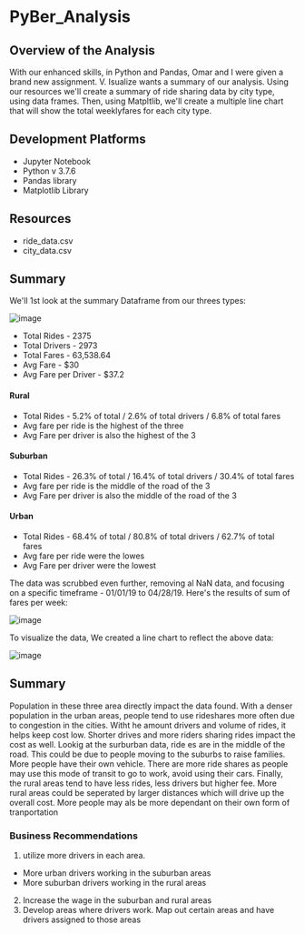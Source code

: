 # PyBer_Analysis
## Overview of the Analysis
 With our enhanced skills, in Python and Pandas, Omar and I were given a brand new assignment.  V. Isualize wants a summary of our analysis.
Using our resources we'll create a summary of ride sharing data by city type, using data frames. Then, using Matpltlib, we'll create a multiple line chart that will show the total weeklyfares for each city type.
## Development Platforms

 - Jupyter Notebook
 - Python v 3.7.6
 - Pandas library
 - Matplotlib Library

## Resources
 - ride_data.csv
 - city_data.csv

## Summary
We'll 1st look at the summary Dataframe from our threes types:

![image](https://user-images.githubusercontent.com/94253815/147363389-c7029d15-549b-4dd7-ae7b-c70029af9976.png)

- Total Rides - 2375
- Total Drivers - 2973
- Total Fares - 63,538.64
- Avg Fare - $30
- Avg Fare per Driver - $37.2

#### Rural
 - Total Rides - 5.2% of total / 2.6% of total drivers / 6.8% of total fares
 - Avg fare per ride is the highest of the three
 - Avg Fare per driver is also the highest of the 3
#### Suburban
 - Total Rides - 26.3% of total / 16.4% of total drivers / 30.4% of total fares
 - Avg fare per ride is the middle of the road of the 3
 - Avg Fare per driver is also the middle of the road of the 3
#### Urban
- Total Rides - 68.4% of total / 80.8% of total drivers / 62.7% of total fares
 - Avg fare per ride were the lowes
 - Avg Fare per driver were the lowest

The data was scrubbed even further, removing al NaN data, and focusing on a specific timeframe - 01/01/19 to 04/28/19.  Here's the results of sum of fares per week:


![image](https://user-images.githubusercontent.com/94253815/147364743-cc8e3152-127e-4894-96fd-c2535c3ce429.png)

To visualize the data, We created a line chart to reflect the above data:

![image](https://user-images.githubusercontent.com/94253815/147364919-2e7b43aa-a8e4-40d1-bac9-90c6862a413f.png)

## Summary

 Population in these three area directly impact the data found. With a denser population in the urban areas, people tend to use rideshares more often due to congestion in the cities.  Witht he amount drivers and volume of rides, it helps keep cost low.  Shorter drives and more riders sharing rides impact the cost as well.
  Lookig at the surburban data, ride es are in the middle of the road.  This could be due to people moving to the suburbs to raise families.  More people have their own vehicle.  There are more ride shares as people may use this mode of transit to go to work, avoid using their cars.
   Finally, the rural areas tend to have less rides, less drivers but higher fee.  More rural areas could be seperated by larger distances which will drive up the overall cost.  More people may als be more dependant on their own form of tranportation
### Business Recommendations
1. utilize more drivers in each area.
 - More urban drivers working in the suburban areas
 - More suburban drivers working in the rural areas
2. Increase the wage in the suburban and rural areas 
3. Develop areas where drivers work.  Map out certain areas and have drivers assigned to those areas

